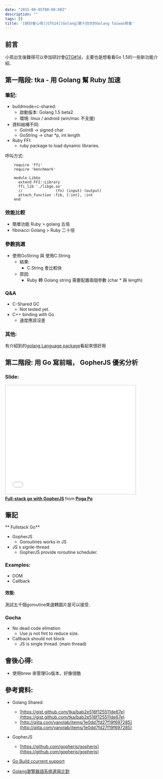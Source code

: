 ```yaml
---
date: "2015-08-05T00:00:00Z"
description: ""
tags: []
title: '[研討會心得][GTG14][Golang]第十四次的Golang Taiwan聚會'
---
```


## 前言

小孩出生後難得可以參加研討會[GTG#14](http://golang.kktix.cc/events/gtg14)，主要也是想看看Go 1.5的一些新功能介紹．

## 第一階段: tka - 用 Golang 幫 Ruby 加速


### 筆記:

- buildmode=c-shared:
    - 啟動版本: Golang 1.5 beta2 
    - 環境: linux / android  (win/mac 不支援)
- 資料結構不同:
    - GoInt8 -> signed char
    - GoString -> char *p, int length
- Ruby FFI:
    - ruby package to load dynamic libraries.

呼叫方式:

        require 'ffi'                                                                                                                           
        require 'benchmark'                                                                                                                     
                                                                                                                                                
        module LibGo                                                                                                                            
          extend FFI::Library                                                                                                                   
          ffi_lib './libgo.so'             
          //               (fn) (input) (output)                                                                                                     
          attach_function :fib, [:int], :int             
        end  


### 效能比較

- 簡單功能 Ruby > golang 五倍
- fibinacci Golang > Ruby 二十倍


### 參數挑選

- 使用GoString 與 使用C.String 
    - 結果:
        - C.String 會比較快
    - 原因:
        - Ruby 轉 Golang string 需要配置兩個參數 (char * 與 length)

###  Q&A

- C-Shared GC
    - Not tested yet.
- C++ binding with Go
    - 速度應該沒差    
    
### 其他:

有介紹到的[golang Language package](https://godoc.org/golang.org/x/text/language)看起來很好用    

##  第二階段: 用 Go 寫前端， GopherJS 優劣分析


### Slide:


<iframe src="//www.slideshare.net/slideshow/embed_code/key/4zal7qw30XE7C8" width="425" height="355" frameborder="0" marginwidth="0" marginheight="0" scrolling="no" style="border:1px solid #CCC; border-width:1px; margin-bottom:5px; max-width: 100%;" allowfullscreen> </iframe> <div style="margin-bottom:5px"> <strong> <a href="//www.slideshare.net/poga/fullstack-go-with-gopherjs" title="Full-stack go with GopherJS" target="_blank">Full-stack go with GopherJS</a> </strong> from <strong><a href="//www.slideshare.net/poga" target="_blank">Poga Po</a></strong> </div>


## 筆記

** Fullstack Go**

- GopherJS
    - Goroutines works in JS
- JS s signle-thread
    - GopherJS provide roroutine scheduler.

### Examples:

- DOM
- Callback

#### 效能:

測試五千個goroutine來選轉圖片是可以接受．

### Gocha

- No dead code elimation
    - Use js not fmt to reduce size.
- Callback should not block
    - JS is single thread. (main thread)

## 會後心得:

- 使用brew 來管理Go版本，好像很酷

## 參考資料:

- Golang Shared:
    - [https://gist.github.com/tka/bab2e516f125511de67e](https://gist.github.com/tka/bab2e516f125511de67e)
    - [http://qiita.com/yanolab/items/1e0dd7fd27f19f697285](http://qiita.com/yanolab/items/1e0dd7fd27f19f697285)
- GopherJS
    - [https://github.com/gopherjs/gopherjs](https://github.com/gopherjs/gopherjs)    
- [Go Build ccurrent support](https://github.com/golang/go/blob/ae3e3610d5ea9814fcc8bff5c4cea51795465565/src/cmd/go/build.go#L326)

- [Golang瀏覽器語系挑選與比對](https://godoc.org/golang.org/x/text/language)    
